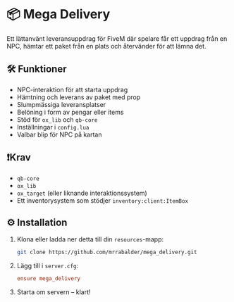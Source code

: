 # 📦 Mega Delivery

Ett lättanvänt leveransuppdrag för FiveM där spelare får ett uppdrag från en NPC, hämtar ett paket från en plats och återvänder för att lämna det.

## 🛠 Funktioner
- NPC-interaktion för att starta uppdrag
- Hämtning och leverans av paket med prop
- Slumpmässiga leveransplatser
- Belöning i form av pengar eller items
- Stöd för `ox_lib` och `qb-core`
- Inställningar i `config.lua`
- Valbar blip för NPC på kartan

## ❗️Krav
- `qb-core`
- `ox_lib`
- `ox_target` (eller liknande interaktionssystem)
- Ett inventorysystem som stödjer `inventory:client:ItemBox`

## ⚙️ Installation
1. Klona eller ladda ner detta till din `resources`-mapp:
   ```bash
   git clone https://github.com/mrrabalder/mega_delivery.git
   ```

2. Lägg till i `server.cfg`:
   ```cfg
   ensure mega_delivery
   ```

3. Starta om servern – klart!
